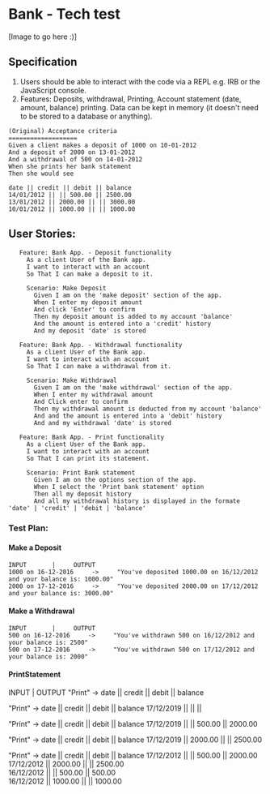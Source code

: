 Bank - Tech test
=================

[Image to go here :)]

## Specification
1. Users should be able to interact with the code via a REPL e.g. IRB or the JavaScript console.
2. Features: Deposits, withdrawal, Printing, Account statement (date, amount, balance) printing. Data can be kept in memory (it doesn't need to be stored to a database or anything).

```
(Original) Acceptance criteria
===================
Given a client makes a deposit of 1000 on 10-01-2012
And a deposit of 2000 on 13-01-2012
And a withdrawal of 500 on 14-01-2012
When she prints her bank statement
Then she would see

date || credit || debit || balance
14/01/2012 || || 500.00 || 2500.00
13/01/2012 || 2000.00 || || 3000.00
10/01/2012 || 1000.00 || || 1000.00
```

## User Stories:

```
   Feature: Bank App. - Deposit functionality
     As a client User of the Bank app.
     I want to interact with an account
     So That I can make a deposit to it.

     Scenario: Make Deposit
       Given I am on the 'make deposit' section of the app.
       When I enter my deposit amount
       And click 'Enter' to confirm
       Then my deposit amount is added to my account 'balance'
       And the amount is entered into a 'credit' history
       And my deposit 'date' is stored

   Feature: Bank App. - Withdrawal functionality
     As a client User of the Bank app.
     I want to interact with an account
     So That I can make a withdrawal from it.

     Scenario: Make Withdrawal
       Given I am on the 'make withdrawal' section of the app.
       When I enter my withdrawal amount
       And Click enter to confirm
       Then my withdrawal amount is deducted from my account 'balance'
       And and the amount is entered into a 'debit' history
       And and my withdrawal 'date' is stored

   Feature: Bank App. - Print functionality
     As a client User of the Bank app.
     I want to interact with an account
     So That I can print its statement.

     Scenario: Print Bank statement
       Given I am on the options section of the app.
       When I select the 'Print bank statement' option
       Then all my deposit history
       And all my withdrawal history is displayed in the formate 'date' | 'credit' | 'debit | 'balance'
```

### Test Plan:
#### Make a Deposit
```
INPUT       |     OUTPUT
1000 on 16-12-2016     ->     "You've deposited 1000.00 on 16/12/2012 and your balance is: 1000.00"
2000 on 17-12-2016     ->     "You've deposited 2000.00 on 17/12/2012 and your balance is: 3000.00"
```

#### Make a Withdrawal
```
INPUT       |     OUTPUT
500 on 16-12-2016     ->     "You've withdrawn 500 on 16/12/2012 and your balance is: 2500"
500 on 17-12-2016     ->     "You've withdrawn 500 on 17/12/2012 and your balance is: 2000"
```

#### PrintStatement
INPUT       |     OUTPUT
"Print" ->        date || credit || debit || balance

"Print" ->        date || credit || debit || balance
                  17/12/2019  || || ||

"Print" ->        date || credit || debit || balance
                  17/12/2019  || || 500.00 || 2000.00

"Print" ->        date || credit || debit || balance
                  17/12/2019  || 2000.00 || || 2500.00


"Print" ->        date || credit || debit || balance
                  17/12/2012 || || 500.00 || 2000.00
                  17/12/2012 || 2000.00 || || 2500.00            
                  16/12/2012 || || 500.00 || 500.00            
                  16/12/2012 || 1000.00 || || 1000.00
